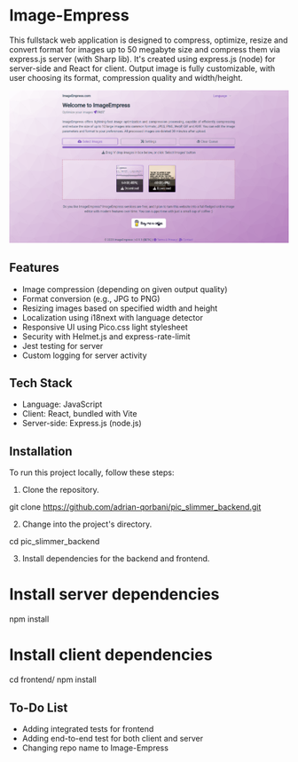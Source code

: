 # Image-Empress

This fullstack web application is designed to compress, optimize, resize and convert format for images up to 50 megabyte size and compress them via express.js server (with Sharp lib). It's created using express.js (node) for server-side and React for client. Output image is fully customizable, with user choosing its format, compression quality and width/height.


![my screenshot](./screenshot.png)

## Features

- Image compression (depending on given output quality)
- Format conversion (e.g., JPG to PNG)
- Resizing images based on specified width and height
- Localization using i18next with language detector
- Responsive UI using Pico.css light stylesheet
- Security with Helmet.js and express-rate-limit
- Jest testing for server
- Custom logging for server activity


## Tech Stack

- Language: JavaScript
- Client: React, bundled with Vite 
- Server-side: Express.js (node.js)

## Installation

To run this project locally, follow these steps:

1. Clone the repository.

git clone https://github.com/adrian-qorbani/pic_slimmer_backend.git

2. Change into the project's directory.


cd pic_slimmer_backend

3. Install dependencies for the backend and frontend.

# Install server dependencies
npm install

# Install client dependencies
cd frontend/
npm install

## To-Do List

- Adding integrated tests for frontend
- Adding end-to-end test for both client and server
- Changing repo name to Image-Empress




